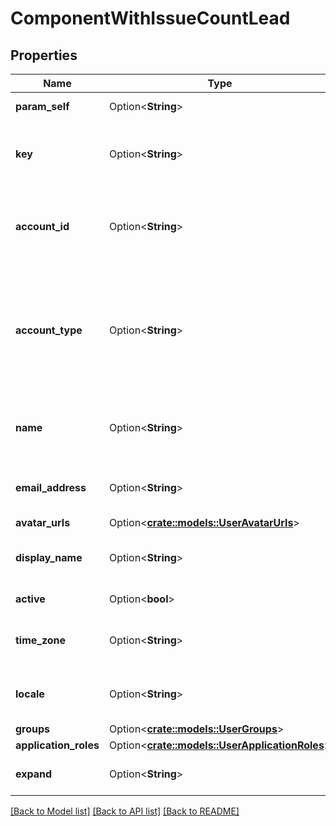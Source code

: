 # ComponentWithIssueCountLead

## Properties

Name | Type | Description | Notes
------------ | ------------- | ------------- | -------------
**param_self** | Option<**String**> | The URL of the user. | [optional][readonly]
**key** | Option<**String**> | This property is no longer available and will be removed from the documentation soon. See the [deprecation notice](https://developer.atlassian.com/cloud/jira/platform/deprecation-notice-user-privacy-api-migration-guide/) for details. | [optional]
**account_id** | Option<**String**> | The account ID of the user, which uniquely identifies the user across all Atlassian products. For example, *5b10ac8d82e05b22cc7d4ef5*. Required in requests. | [optional]
**account_type** | Option<**String**> | The user account type. Can take the following values:   *  `atlassian` regular Atlassian user account  *  `app` system account used for Connect applications and OAuth to represent external systems  *  `customer` Jira Service Desk account representing an external service desk | [optional][readonly]
**name** | Option<**String**> | This property is no longer available and will be removed from the documentation soon. See the [deprecation notice](https://developer.atlassian.com/cloud/jira/platform/deprecation-notice-user-privacy-api-migration-guide/) for details. | [optional]
**email_address** | Option<**String**> | The email address of the user. Depending on the user’s privacy setting, this may be returned as null. | [optional][readonly]
**avatar_urls** | Option<[**crate::models::UserAvatarUrls**](User_avatarUrls.md)> |  | [optional]
**display_name** | Option<**String**> | The display name of the user. Depending on the user’s privacy setting, this may return an alternative value. | [optional][readonly]
**active** | Option<**bool**> | Whether the user is active. | [optional][readonly]
**time_zone** | Option<**String**> | The time zone specified in the user's profile. Depending on the user’s privacy setting, this may be returned as null. | [optional][readonly]
**locale** | Option<**String**> | The locale of the user. Depending on the user’s privacy setting, this may be returned as null. | [optional][readonly]
**groups** | Option<[**crate::models::UserGroups**](User_groups.md)> |  | [optional]
**application_roles** | Option<[**crate::models::UserApplicationRoles**](User_applicationRoles.md)> |  | [optional]
**expand** | Option<**String**> | Expand options that include additional user details in the response. | [optional][readonly]

[[Back to Model list]](../README.md#documentation-for-models) [[Back to API list]](../README.md#documentation-for-api-endpoints) [[Back to README]](../README.md)



